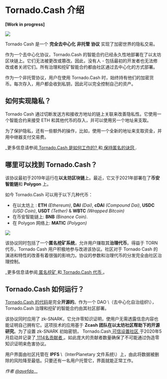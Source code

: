 # Tornado.Cash 介绍

**\[Work in progress\]**

![](.gitbook/assets/image.png)

Tornado Cash 是一个 **完全去中心化** **非托管** **协议** 实现了加密世界的隐私交易。

作为一个去中心化协议，Tornado.Cash 的智能合约已经永久性地部署在了以太坊区块链上。它们无法被更改或篡改。因此，没有人 - 包括最初的开发者也无法修改或者关闭它们。所有治理和挖矿智能合约都由社区通过去中心化的方式部署。

作为一个非托管协议，用户在使用 Tornado.Cash 时，始终持有他们的加密货币。每次存入，用户都会收到私钥，因此可以完全控制自己的资产。

## 如何实现隐私？

Tornado Cash 通过切断发送方和接收方地址的链上关联来改善隐私性。它使用一个智能合约来接受 ETH 和其他代币的存入，并可以使用另一个地址来支取。

为了保护隐私，还有一些额外的操作，比如，使用一个全新的地址来支取资金，并用中继器支付交易费。 

_更多信息请参阅[ Tornado.Cash 是如何工作的? ](how-does-tornado.cash-work.md)和[ 保持匿名的诀窍 ](tips-to-remain-anonymous.md).

## 哪里可以找到 Tornado.Cash？

该协议最初于2019年运行在**以太坊区块链**上。最近，它又于2021年部署在了**币安智能链**和 **Polygon** 上。

如今 Tornado.Cash 可以用于以下几种代币：

* 在以太坊上 : **ETH** _\(Ethereum\)_, **DAI** _\(Dai\)_, **cDAI** _\(Compound Dai\)_, **USDC** _\(USD Coin\)_, **USDT** _\(Tether\)_ & **WBTC** _\(Wrapped Bitcoin\)_
* 在币安智能链上: **BNB** _\(Binance Coin\)_.
* 在 Polygon 网络上: **MATIC** _\(Polygon\)_

![](.gitbook/assets/non-custodial-anonymous-transactions-on-ethereum-3-.png)

该协议同时包括了一个**匿名挖矿系统**，允许用户赚取其**治理代币**。得益于 TORN 代币，Tornado Cash 用户积极地参与改进该协议。社区对于 Tornado Cash 的演进和特性的改善有着很强的影响力。协议的参数和治理代币的分发完全由社区治理控制。

_更多信息请参阅[ 匿名挖矿 ](anonymity-mining.md)和[ Tornado.Cash 代币 ](torn.md)。

## Tornado.Cash 如何运行？

[Tornado.Cash 的代码](https://github.com/tornadocash)是完全**开源的**。作为一个 DAO \（去中心化自治组织\），Tornado.Cash 治理和挖矿的智能合约由其社区部署。

该协议同时应用了 zk-SNARK，它允许零知识证明，使用户无需透露信息内容也能证明自己拥有它。这项技术的应用基于 **Zcash 团队在以太坊社区帮助下的开源研究**。为了设置 zk-SNARK 初始密钥， Tornado.Cash[ 可信设置社区 ](https://tornado-cash.medium.com/tornado-cash-trusted-setup-ceremony-b846e1e00be1)于2020年5月启动并记录了[ 1114名贡献者 ](https://tornado-cash.medium.com/the-biggest-trusted-setup-ceremony-in-the-world-3c6ab9c8fffa)。如此庞大的贡献者数量确保了不可能通过伪造零知识证明来危害协议。

用户界面由社区托管在 **IPFS** \（InterPlanetary 文件系统\）上，由此将数据被删除的风险降至最低。只要还有一名用户托管它，界面就能正常工作。 

_作者_ [_@ayefda_](https://torn.community/u/ayefda)\_\_
